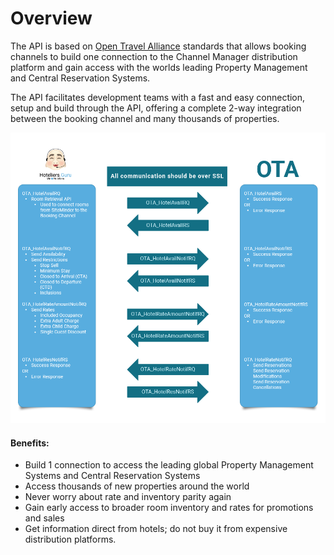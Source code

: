 # Overview

The API is based on [Open Travel Alliance](https://opentravel.org/) standards that allows booking channels to build one connection to the Channel Manager distribution platform and gain access with the worlds leading Property Management and Central Reservation Systems.

The API facilitates development teams with a fast and easy connection, setup and build through the API, offering a complete 2-way integration between the booking channel and many thousands of properties.

![Flowchart](images/flowchart.png)


#### Benefits:

* Build 1 connection to access the leading global Property Management Systems and Central Reservation Systems
* Access thousands of new properties around the world
* Never worry about rate and inventory parity again
* Gain early access to broader room inventory and rates for promotions and sales
* Get information direct from hotels; do not buy it from expensive distribution platforms.

